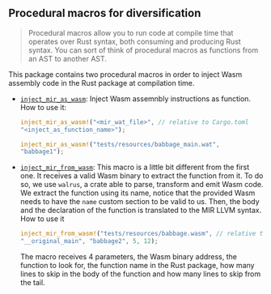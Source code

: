 ## Procedural macros for diversification

> Procedural macros allow you to run code at compile time that operates over Rust syntax, both consuming and producing Rust syntax. You can sort of think of procedural macros as functions from an AST to another AST.

This package contains two procedural macros in order to inject Wasm assembly code in the Rust package at compilation time. 

- [`inject_mir_as_wasm`](https://github.com/Jacarte/fastly4edge/blob/5ce6e88894158d573d2c17766ce0ba1680f7aa80/wiversify/wat2mir_macro/src/lib.rs#L19): Inject Wasm assemnbly instructions as function. How to use it:

	```rs
	inject_mir_as_wasm!("<mir_wat_file>", // relative to Cargo.toml
	"<inject_as_function_name>");

	inject_mir_as_wasm!("tests/resources/babbage_main.wat", 
	"babbage1");
	```


- [`inject_mir_from_wasm`](https://github.com/Jacarte/fastly4edge/blob/5ce6e88894158d573d2c17766ce0ba1680f7aa80/wiversify/wat2mir_macro/src/lib.rs#L44): This macro is a little bit different from the first one. It receives a valid Wasm binary to extract the function from it. To do so, we use `walrus`, a crate able to parse, transform and emit Wasm code. We extract the function using its name, notice that the provided Wasm needs to have the `name` custom section to be valid to us. Then, the body and the declaration of the function is translated to the MIR LLVM syntax. How to use it


	```rs
	inject_mir_from_wasm!("tests/resources/babbage.wasm", // relative to Cargo.toml
	"__original_main", "babbage2", 5, 12);
	```

	The macro receives 4 parameters, the Wasm binary address, the function to look for, the function name in the Rust package, how many lines to skip in the body of the function and how many lines to skip from the tail. 